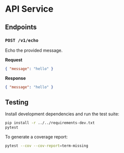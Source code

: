 # API Service

## Endpoints

### `POST /v1/echo`

Echo the provided message.

**Request**

```json
{ "message": "hello" }
```

**Response**

```json
{ "message": "hello" }

```

## Testing

Install development dependencies and run the test suite:

```bash
pip install -r ../../requirements-dev.txt
pytest
```

To generate a coverage report:

```bash
pytest --cov --cov-report=term-missing
```
